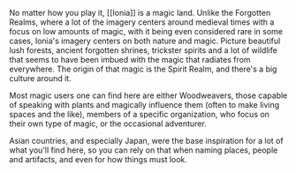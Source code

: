 
No matter how you play it, [[Ionia]] is a magic land. Unlike the Forgotten Realms, where a lot of the imagery centers around medieval times with a focus on low amounts of magic, with it being even considered rare in some cases, Ionia's imagery centers on both nature and magic.
Picture beautiful lush forests, ancient forgotten shrines, trickster spirits and a lot of wildlife that seems to have been imbued with the magic that radiates from everywhere. The origin of that magic is the Spirit Realm, and there's a big culture around it.

Most magic users one can find here are either Woodweavers, those capable of speaking with plants and magically influence them (often to make living spaces and the like), members of a specific organization, who focus on their own type of magic, or the occasional adventurer.

Asian countries, and especially Japan, were the base inspiration for a lot of what you'll find here, so you can rely on that when naming places, people and artifacts, and even for how things must look.

